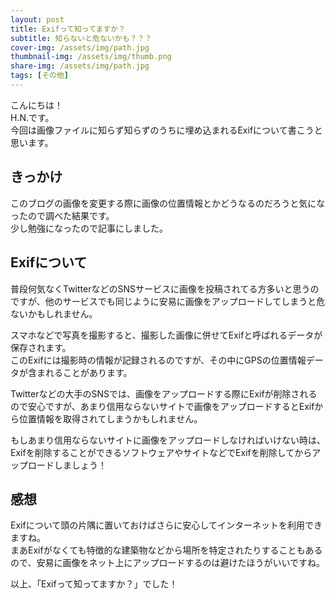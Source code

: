 ```yaml
---
layout: post
title: Exifって知ってますか？
subtitle: 知らないと危ないかも？？？
cover-img: /assets/img/path.jpg
thumbnail-img: /assets/img/thumb.png
share-img: /assets/img/path.jpg
tags: [その他]
---
```


こんにちは！  
H.N.です。  
今回は画像ファイルに知らず知らずのうちに埋め込まれるExifについて書こうと思います。  

## きっかけ

このブログの画像を変更する際に画像の位置情報とかどうなるのだろうと気になったので調べた結果です。  
少し勉強になったので記事にしました。

## Exifについて

普段何気なくTwitterなどのSNSサービスに画像を投稿されてる方多いと思うのですが、他のサービスでも同じように安易に画像をアップロードしてしまうと危ないかもしれません。

スマホなどで写真を撮影すると、撮影した画像に併せてExifと呼ばれるデータが保存されます。  
このExifには撮影時の情報が記録されるのですが、その中にGPSの位置情報データが含まれることがあります。

Twitterなどの大手のSNSでは、画像をアップロードする際にExifが削除されるので安心ですが、あまり信用ならないサイトで画像をアップロードするとExifから位置情報を取得されてしまうかもしれません。

もしあまり信用ならないサイトに画像をアップロードしなければいけない時は、
Exifを削除することができるソフトウェアやサイトなどでExifを削除してからアップロードしましょう！

## 感想

Exifについて頭の片隅に置いておけばさらに安心してインターネットを利用できますね。  
まあExifがなくても特徴的な建築物などから場所を特定されたりすることもあるので、安易に画像をネット上にアップロードするのは避けたほうがいいですね。

以上、「Exifって知ってますか？」でした！
